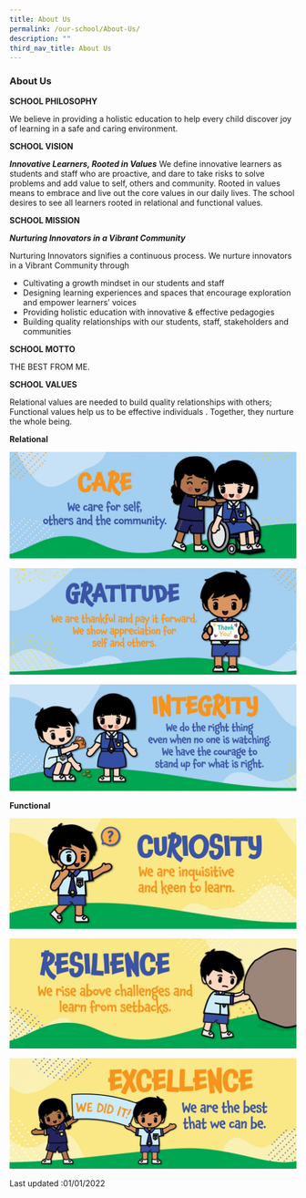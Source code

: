 ```yaml
---
title: About Us
permalink: /our-school/About-Us/
description: ""
third_nav_title: About Us
---
```

### About Us

**SCHOOL PHILOSOPHY**

We believe in providing a holistic education to help every child discover joy of learning in a safe and caring environment.
  
**SCHOOL VISION**

***Innovative Learners, Rooted in Values***
We define innovative learners as students and staff who are proactive, and dare to take risks to solve problems and add value to self, others and community. Rooted in values means to embrace and live out the core values in our daily lives. The school desires to see all learners rooted in relational and functional values. 

**SCHOOL MISSION**

***Nurturing Innovators in a Vibrant Community***

Nurturing Innovators signifies a continuous process. We nurture innovators in a Vibrant Community through 

* Cultivating a growth mindset in our students and staff
* Designing learning experiences and spaces that encourage exploration and empower learners’ voices
* Providing holistic education with innovative & effective pedagogies
* Building quality relationships with our students, staff, stakeholders and communities

**SCHOOL MOTTO**

THE BEST FROM ME.

**SCHOOL VALUES**
  
Relational values are needed to build quality relationships with others; Functional values help us to be effective individuals . Together, they nurture the whole being.
  
**Relational**

![](/images/SPS_Wall%20Mural_FA-06.jpg)

![](/images/SPS_Wall%20Mural_FA-05.jpg)

![](/images/SPS_Wall%20Mural_FA-04.jpg)

**Functional**

![](/images/SPS_Wall%20Mural_FA-01.jpg)

![](/images/SPS_Wall%20Mural_FA-03.jpg)

![](/images/SPS_Wall%20Mural_FA-02.jpg)

Last updated :01/01/2022